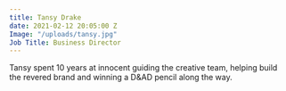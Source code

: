 ```yaml
---
title: Tansy Drake
date: 2021-02-12 20:05:00 Z
Image: "/uploads/tansy.jpg"
Job Title: Business Director
---
```


Tansy spent 10 years at innocent guiding the creative team, helping build the revered brand  and winning a D&AD pencil along the way.